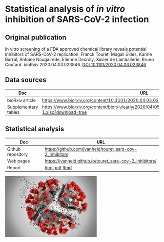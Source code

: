 # Statistical analysis of *in vitro* inhibition of SARS-CoV-2 infection

## Original publication


In vitro screening of a FDA approved chemical library reveals potential inhibitors of SARS-CoV-2 replication. 
Franck Touret, Magali Gilles, Karine Barral, Antoine Nougairede, Etienne Decroly, Xavier de Lamballerie, Bruno Coutard. bioRxiv 2020.04.03.023846. 
[DOI 10.1101/2020.04.03.023846](https://doi.org/10.1101/2020.04.03.023846)


## Data sources

| Doc | URL |
|------------------------|------------------------------------------------|
| bioRxiv article | <https://www.biorxiv.org/content/10.1101/2020.04.03.023846v1> |
| Supplementary tables | <https://www.biorxiv.org/content/biorxiv/early/2020/04/05/2020.04.03.023846/DC1/embed/media-1.xlsx?download=true>|


## Statistical analysis

| Doc | URL |
|------------------------|------------------------------------------------|
| Github repository | <https://github.com/jvanheld/touret_sars-cov-2_inhibitors> |
| Web pages | <https://jvanheld.github.io/touret_sars-cov-2_inhibitors/> |
| Report | [html](reports/Touret_2020_sars-cov-2_in-vitro-screening.html) [pdf](reports/Touret_2020_sars-cov-2_in-vitro-screening.pdf) [Rmd](https://raw.githubusercontent.com/jvanheld/touret_sars-cov-2_inhibitors/master/reports/Touret_2020_sars-cov-2_in-vitro-screening.Rmd) |


![[SARS-Cov-2 cracked](https://doi.org/10.5281/zenodo.3734643), by Alice van Helden](images/sars-cov-2_cracked_clear_300x200.png)
